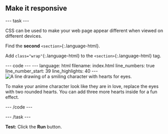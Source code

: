 <h2 class="c-project-heading--task">Make it responsive</h2>

--- task ---

CSS can be used to make your web page appear different when viewed on different devices.

Find the **second** `<section>`{:.language-html}. 

Add `class="wrap"`{:.language-html} to the `<section>`{:.language-html} tag.

<div class="c-project-code">
--- code ---
---
language: html
filename: index.html
line_numbers: true
line_number_start: 39
line_highlights: 40
---
    <!-- The first drawing and instructions go here -->
    <section class="wrap">
      <img src="love.png" alt="A line drawing of a smiling character with hearts for eyes.">
      <p>To make your anime character look like they are in love, replace the eyes with two rounded hearts. You can add three more hearts inside for a fun effect.</p>
    </section>

--- /code ---
</div>

--- /task ---

**Test:** Click the **Run** button. 
